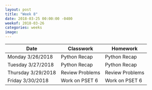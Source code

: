 ```yaml
---
layout: post
title: "Week 8"
date: 2018-03-25 00:00:00 -0400
weekof: 2018-03-26
categories: weeks
image:
---
```


|Date                        |Classwork|Homework|
|----------------------------|---------|--------|
|Monday 3/26/2018            | Python Recap | Python Recap |
|Tuesday 3/27/2018           | Python Recap | Python Recap |
|Thursday 3/29/2018          | Review Problems | Review Problems |
|Friday 3/30/2018            | Work on PSET 6 | Work on PSET 6 |

